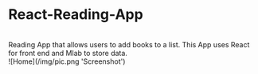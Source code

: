 # React-Reading-App
<br>
Reading App that allows users to add books to a list. This App uses React for front end and Mlab to store data.
<br>
![Home](/img/pic.png 'Screenshot')
